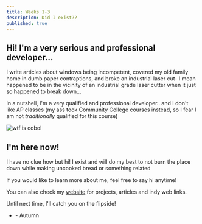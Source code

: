 ```yaml
---
title: Weeks 1-3
description: Did I exist??
published: true
---
```


<script>
import cobol from '$lib/images/cobol.gif';
</script>

## Hi! I'm a very serious and professional developer...

I write articles about windows being incompetent, covered my old family home in dumb
paper contraptions, and broke an industrial laser cut- I mean happened to be
in the vicinity of an industrial grade laser cutter when it just so happened to break down...

In a nutshell, I'm a very qualified and professional developer.. and I don't like AP classes (my ass took Community
College courses instead, so I fear
I am not _traditionally_ qualified for this course)

<img src={cobol} alt="wtf is cobol">

## I'm here now!

I have no clue how but hi! I exist and will do my best to not burn the place down
while making uncooked bread or something related

If you would like to learn more about me, feel free to say hi anytime!

You can also check my [website](https://autumn.onl) for projects, articles and indy web links.

Until next time, I'll catch you on the flipside!

- \- Autumn
